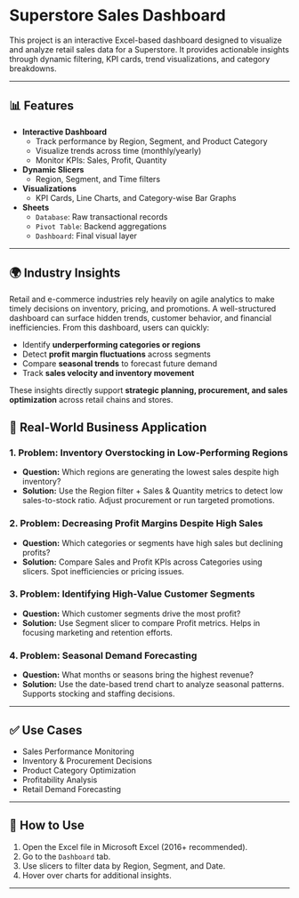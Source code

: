 
# Superstore Sales Dashboard

This project is an interactive Excel-based dashboard designed to visualize and analyze retail sales data for a Superstore. It provides actionable insights through dynamic filtering, KPI cards, trend visualizations, and category breakdowns.

---

## 📊 Features

- **Interactive Dashboard**
  - Track performance by Region, Segment, and Product Category
  - Visualize trends across time (monthly/yearly)
  - Monitor KPIs: Sales, Profit, Quantity
- **Dynamic Slicers**
  - Region, Segment, and Time filters
- **Visualizations**
  - KPI Cards, Line Charts, and Category-wise Bar Graphs
- **Sheets**
  - `Database`: Raw transactional records
  - `Pivot Table`: Backend aggregations
  - `Dashboard`: Final visual layer

---

## 🌍 Industry Insights

Retail and e-commerce industries rely heavily on agile analytics to make timely decisions on inventory, pricing, and promotions. A well-structured dashboard can surface hidden trends, customer behavior, and financial inefficiencies. From this dashboard, users can quickly:

- Identify **underperforming categories or regions**
- Detect **profit margin fluctuations** across segments
- Compare **seasonal trends** to forecast future demand
- Track **sales velocity and inventory movement**

These insights directly support **strategic planning, procurement, and sales optimization** across retail chains and stores.


## 💼 Real-World Business Application

### 1. **Problem: Inventory Overstocking in Low-Performing Regions**
   - **Question:** Which regions are generating the lowest sales despite high inventory?
   - **Solution:** Use the Region filter + Sales & Quantity metrics to detect low sales-to-stock ratio. Adjust procurement or run targeted promotions.

### 2. **Problem: Decreasing Profit Margins Despite High Sales**
   - **Question:** Which categories or segments have high sales but declining profits?
   - **Solution:** Compare Sales and Profit KPIs across Categories using slicers. Spot inefficiencies or pricing issues.

### 3. **Problem: Identifying High-Value Customer Segments**
   - **Question:** Which customer segments drive the most profit?
   - **Solution:** Use Segment slicer to compare Profit metrics. Helps in focusing marketing and retention efforts.

### 4. **Problem: Seasonal Demand Forecasting**
   - **Question:** What months or seasons bring the highest revenue?
   - **Solution:** Use the date-based trend chart to analyze seasonal patterns. Supports stocking and staffing decisions.

---

## ✅ Use Cases

- Sales Performance Monitoring
- Inventory & Procurement Decisions
- Product Category Optimization
- Profitability Analysis
- Retail Demand Forecasting

---

## 📌 How to Use

1. Open the Excel file in Microsoft Excel (2016+ recommended).
2. Go to the `Dashboard` tab.
3. Use slicers to filter data by Region, Segment, and Date.
4. Hover over charts for additional insights.

---
